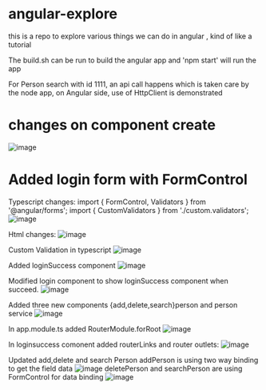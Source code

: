 # angular-explore
this is a repo to explore various things we can do in angular , kind of like a tutorial 

The build.sh can be run to build the angular app and 'npm start' will run the app

For Person search with id 1111, an api call happens which is taken care by the node app, on Angular side, use of HttpClient is demonstrated
# changes on component create

![image](https://user-images.githubusercontent.com/20777854/149267083-c07468d3-f646-4cd4-a1c9-9eb11b6bec6e.png)

# Added login form with FormControl

Typescript changes:
import { FormControl, Validators } from '@angular/forms';
import { CustomValidators } from './custom.validators';
![image](https://user-images.githubusercontent.com/20777854/149295571-2f6fbd9d-e2d8-4cdb-a36f-d002f1c1dcd7.png)

Html changes:
![image](https://user-images.githubusercontent.com/20777854/149295690-324cbc21-b028-44f6-9c0d-7ea8fb55a59d.png)

Custom Validation in typescript
![image](https://user-images.githubusercontent.com/20777854/149295792-1271acc8-1d2f-4c28-a403-a7fce97087c7.png)

Added loginSuccess component
![image](https://user-images.githubusercontent.com/20777854/149296624-e6957e34-813f-444c-8215-b4cbeabe20a0.png)

Modified login component to show loginSuccess component when succeed.
![image](https://user-images.githubusercontent.com/20777854/149296745-342a79d5-cb50-433f-9f62-9c9b6061d2fd.png)

Added three new components {add,delete,search}person and person service
![image](https://user-images.githubusercontent.com/20777854/149298204-c3e4ee15-dff2-477c-853d-61c00eea8d3a.png)

In app.module.ts added RouterModule.forRoot
![image](https://user-images.githubusercontent.com/20777854/149313234-7348ca5b-f7a4-4840-81b2-b975196ec565.png)

In loginsuccess comonent added routerLinks and router outlets:
![image](https://user-images.githubusercontent.com/20777854/149313406-844e57be-7bc5-4713-a557-76b04df2225b.png)

Updated add,delete and search Person 
addPerson is using two way binding to get the field data
![image](https://user-images.githubusercontent.com/20777854/149321063-6c003a8a-162c-424a-aecb-b5aca1166e40.png)
deletePerson and searchPerson are using FormControl for data binding
![image](https://user-images.githubusercontent.com/20777854/149320944-11658f3e-b232-44fd-b41e-d1e4eba27836.png)


